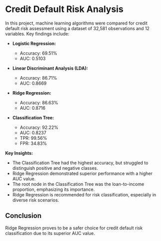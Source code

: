 # Credit Default Risk Analysis

In this project, machine learning algorithms were compared for credit default risk assessment using a dataset of 32,581 observations and 12 variables. Key findings include:

- **Logistic Regression:**
  - Accuracy: 69.51%
  - AUC: 0.5103

- **Linear Discriminant Analysis (LDA):**
  - Accuracy: 86.71%
  - AUC: 0.8669

- **Ridge Regression:**
  - Accuracy: 86.63%
  - AUC: 0.8716

- **Classification Tree:**
  - Accuracy: 92.22%
  - AUC: 0.8237
  - TPR: 99.56%
  - FPR: 34.83%

**Key Insights:**
- The Classification Tree had the highest accuracy, but struggled to distinguish positive and negative classes.
- Ridge Regression demonstrated superior performance with a higher AUC value.
- The root node in the Classification Tree was the loan-to-income proportion, emphasizing its importance.
- Ridge Regression is recommended for risk classification, especially in diverse risk scenarios.

## Conclusion

Ridge Regression proves to be a safer choice for credit default risk classification due to its superior AUC value.
